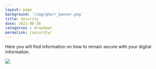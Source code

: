 ```yaml
---
layout: page
background: '/img/ghorr_banner.png'
title: Security
date: 2021-06-26
categories : dropdown
permalink: /security/
---
```


Here you will find information on how to remain secure with your digital information.

![](../img/misc/police-tux.jpeg)
